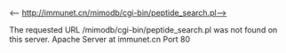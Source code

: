 <-- http://immunet.cn/mimodb/cgi-bin/peptide_search.pl-->

The requested URL /mimodb/cgi-bin/peptide_search.pl was not found on this server.
Apache Server at immunet.cn Port 80
